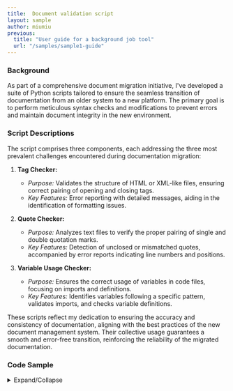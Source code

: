 ```yaml
---
title:  Document validation script
layout: sample
author: miumiu
previous:
  title: "User guide for a background job tool"
  url: "/samples/sample1-guide"
---
```


### Background
As part of a comprehensive document migration initiative, I've developed a suite of Python scripts tailored to ensure the seamless transition of documentation from an older system to a new platform. The primary goal is to perform meticulous syntax checks and modifications to prevent errors and maintain document integrity in the new environment.

### Script Descriptions

The script comprises three components, each addressing the three most prevalent challenges encountered during documentation migration:

1. **Tag Checker:**
   - *Purpose:* Validates the structure of HTML or XML-like files, ensuring correct pairing of opening and closing tags.
   - *Key Features:* Error reporting with detailed messages, aiding in the identification of formatting issues.

2. **Quote Checker:**
   - *Purpose:* Analyzes text files to verify the proper pairing of single and double quotation marks.
   - *Key Features:* Detection of unclosed or mismatched quotes, accompanied by error reports indicating line numbers and positions.

3. **Variable Usage Checker:**
   - *Purpose:* Ensures the correct usage of variables in code files, focusing on imports and definitions.
   - *Key Features:* Identifies variables following a specific pattern, validates imports, and checks variable definitions.

These scripts reflect my dedication to ensuring the accuracy and consistency of documentation, aligning with the best practices of the new document management system. Their collective usage guarantees a smooth and error-free transition, reinforcing the reliability of the migrated documentation.

### Code Sample

<details>
  <summary>Expand/Collapse</summary>
    <pre>
    <code class="language-python">
    import re
    import os

    def check_tag_pairs(file_path):
        stack = []
        with open(file_path, 'r') as file:
            for line_num, line in enumerate(file, start=1):
                tags = re.findall(r'<(\w+)(?:\s+\w+=".*?")*\s*\/?>|<\/(\w+)>', line)
                for start_tag, end_tag in tags:
                    if start_tag and start_tag != 'Set':
                        stack.append((start_tag, line_num))
                    elif end_tag:
                        if not stack:
                            print(f"Error: Found closing tag without corresponding opening tag at line {line_num}")
                        else:
                            while stack:
                                last_start_tag, _ = stack[-1]
                                if last_start_tag == end_tag:
                                    stack.pop()
                                    break
                                else:
                                    print(f"Error: Found closing tag </{end_tag}> without corresponding opening tag at line {line_num}")
                                    stack.pop()

        while stack:
            tag, line_num = stack.pop()
            print(f"Error: Found unclosed tag <{tag}> at line {line_num}")

    def check_quotes(file_path):
        with open(file_path, 'r') as file:
            line_num = 0
            single_quotes_stack = []
            double_quotes_stack = []

            for line in file:
                line_num += 1
                index = 0

                while index < len(line):
                    if line[index] == "'":
                        if not single_quotes_stack or single_quotes_stack[-1][0] != line_num:
                            single_quotes_stack.append((line_num, index + 1))
                        else:
                            single_quotes_stack.pop()
                    elif line[index] == '"':
                        if not double_quotes_stack or double_quotes_stack[-1][0] != line_num:
                            double_quotes_stack.append((line_num, index + 1))
                        else:
                            double_quotes_stack.pop()

                    index += 1

            if single_quotes_stack:
                for line_num, quote_pos in single_quotes_stack:
                    print(f"Error: Found unclosed single quote at line {line_num}, position {quote_pos}")

            if double_quotes_stack:
                for line_num, quote_pos in double_quotes_stack:
                    print(f"Error: Found unclosed double quote at line {line_num}, position {quote_pos}")

    def search_variable_usage(file_a_path):
        with open(file_a_path, 'r') as file_a:
            a_content = file_a.read()

        variable_pattern = r'{([a-zA-Z]+\.[a-zA-Z]+)\[frontMatter\.ag_platform\]}'
        variable_matches = re.findall(variable_pattern, a_content)

        for variable in variable_matches:
            import_pattern = rf'import \* as ({variable.split(".")[0]}) from \'(.+?)\''
            import_match = re.search(import_pattern, a_content)

            if import_match:
                import_path = import_match.group(2)

                script_directory = os.path.dirname(os.path.abspath(__file__))
                actual_file_path = get_actual_file_path(import_path, script_directory)

                if not actual_file_path:
                    print("Incorrect import statement format")

                if os.path.isfile(actual_file_path):
                    with open(actual_file_path, 'r') as import_file:
                        import_content = import_file.read()

                    export_pattern = rf'export const {variable.split(".")[1]}'
                    if not re.search(export_pattern, import_content):
                        print(f"Variable {variable.split('.')[1]} is not defined.")
                else:
                    print("Import file does not exist.")
            else:
                print(f"Variable type {variable.split('.')[0]} is not imported.")

    def get_actual_file_path(import_path, script_directory):
        if import_path.startswith('@shared/'):
            return os.path.join(script_directory, import_path.replace('@shared/', 'shared/'))
        elif import_path.startswith('@doc-shared/'):
            return os.path.join(script_directory, 'docs/shared', import_path.replace('@doc-shared/', ''))
        elif import_path.startswith('@api-shared/'):
            return os.path.join(script_directory, 'docs-api-reference/shared', import_path.replace('@api-shared/', ''))
        else:
            print(f"{import_path} File path is incorrect")
            return None

    file_a_path = '/your/file/path'  # Set the correct file path

    check_tag_pairs(file_a_path)
    check_quotes(file_a_path)
    search_variable_usage(file_a_path)
    </code>
    </pre>
</details>



